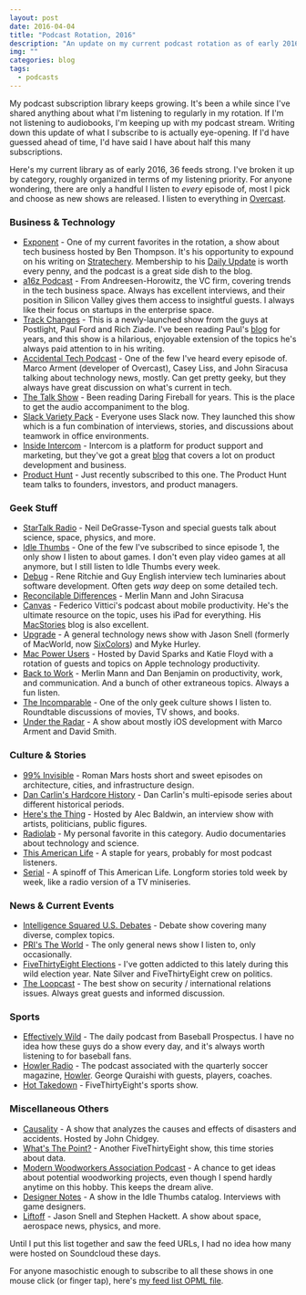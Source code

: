 ```yaml
---
layout: post
date: 2016-04-04
title: "Podcast Rotation, 2016"
description: "An update on my current podcast rotation as of early 2016."
img: ""
categories: blog
tags:
  - podcasts
---
```


My podcast subscription library keeps growing. It's been a while since I've shared anything about what I'm listening to regularly in my rotation. If I'm not listening to audiobooks, I'm keeping up with my podcast stream. Writing down this update of what I subscribe to is actually eye-opening. If I'd have guessed ahead of time, I'd have said I have about half this many subscriptions.

Here's my current library as of early 2016, 36 feeds strong. I've broken it up by category, roughly organized in terms of my listening priority. For anyone wondering, there are only a handful I listen to _every_ episode of, most I pick and choose as new shows are released. I listen to everything in [Overcast](https://overcast.fm/).

### Business & Technology

* [Exponent](http://exponent.fm/) - One of my current favorites in the rotation, a show about tech business hosted by Ben Thompson. It's his opportunity to expound on his writing on [Stratechery](https://stratechery.com/). Membership to his [Daily Update](https://stratechery.com/membership/) is worth every penny, and the podcast is a great side dish to the blog.
* [a16z Podcast](https://soundcloud.com/a16z) - From Andreesen-Horowitz, the VC firm, covering trends in the tech business space. Always has excellent interviews, and their position in Silicon Valley gives them access to insightful guests. I always like their focus on startups in the enterprise space.
* [Track Changes](http://trackchanges.libsyn.com/podcast) - This is a newly-launched show from the guys at Postlight, Paul Ford and Rich Ziade. I've been reading Paul's [blog](http://www.ftrain.com/) for years, and this show is a hilarious, enjoyable extension of the topics he's always paid attention to in his writing.
* [Accidental Tech Podcast](http://atp.fm/) - One of the few I've heard every episode of. Marco Arment (developer of Overcast), Casey Liss, and John Siracusa talking about technology news, mostly. Can get pretty geeky, but they always have great discussion on what's current in tech.
* [The Talk Show](http://daringfireball.net/thetalkshow) - Been reading Daring Fireball for years. This is the place to get the audio accompaniment to the blog.
* [Slack Variety Pack](http://slack.com/varietypack) - Everyone uses Slack now. They launched this show which is a fun combination of interviews, stories, and discussions about teamwork in office environments.
* [Inside Intercom](https://soundcloud.com/intercom) - Intercom is a platform for product support and marketing, but they've got a great [blog](https://blog.intercom.io/) that covers a lot on product development and business.
* [Product Hunt](http://soundcloud.com/product-hunt) - Just recently subscribed to this one. The Product Hunt team talks to founders, investors, and product managers.

### Geek Stuff

* [StarTalk Radio](http://startalkradio.net/) - Neil DeGrasse-Tyson and special guests talk about science, space, physics, and more.
* [Idle Thumbs](http://www.idlethumbs.net/idlethumbs) - One of the few I've subscribed to since episode 1, the only show I listen to about games. I don't even play video games at all anymore, but I still listen to Idle Thumbs every week.
* [Debug](http://www.imore.com/debug/) - Rene Ritchie and Guy English interview tech luminaries about software development. Often gets _way_ deep on some detailed tech.
* [Reconcilable Differences](https://www.relay.fm/rd) - Merlin Mann and John Siracusa
* [Canvas](https://www.relay.fm/canvas) - Federico Vittici's podcast about mobile productivity. He's the ultimate resource on the topic, uses his iPad for everything. His [MacStories](https://www.macstories.net/) blog is also excellent.
* [Upgrade](https://www.relay.fm/upgrade) - A general technology news show with Jason Snell (formerly of MacWorld, now [SixColors](https://sixcolors.com/)) and Myke Hurley.
* [Mac Power Users](http://5by5.tv/mpu) - Hosted by David Sparks and Katie Floyd with a rotation of guests and topics on Apple technology productivity.
* [Back to Work](http://5by5.tv/b2w) - Merlin Mann and Dan Benjamin on productivity, work, and communication. And a bunch of other extraneous topics. Always a fun listen.
* [The Incomparable](https://www.theincomparable.com/theincomparable/) - One of the only geek culture shows I listen to. Roundtable discussions of movies, TV shows, and books.
* [Under the Radar](https://www.relay.fm/radar) - A show about mostly iOS development with Marco Arment and David Smith.

### Culture & Stories

* [99% Invisible](http://99percentinvisible.org/) - Roman Mars hosts short and sweet episodes on architecture, cities, and infrastructure design.
* [Dan Carlin's Hardcore History](http://www.dancarlin.com/) - Dan Carlin's multi-episode series about different historical periods.
* [Here's the Thing](http://www.wnyc.org/shows/heresthething) - Hosted by Alec Baldwin, an interview show with artists, politicians, public figures.
* [Radiolab](http://www.radiolab.org/series/podcasts/) - My personal favorite in this category. Audio documentaries about technology and science.
* [This American Life](http://www.thisamericanlife.org/) - A staple for years, probably for most podcast listeners.
* [Serial](https://serialpodcast.org/) - A spinoff of This American Life. Longform stories told week by week, like a radio version of a TV miniseries.

### News & Current Events

* [Intelligence Squared U.S. Debates](http://intelligencesquaredus.org/) - Debate show covering many diverse, complex topics.
* [PRI's The World](http://www.pri.org/programs/the-world) - The only general news show I listen to, only occasionally.
* [FiveThirtyEight Elections](http://sports.espn.go.com/espnradio/podcast/index) - I've gotten addicted to this lately during this wild election year. Nate Silver and FiveThirtyEight crew on politics.
* [The Loopcast](http://www.theloopcast.com/) - The best show on security / international relations issues. Always great guests and informed discussion.

### Sports

* [Effectively Wild](http://www.baseballprospectus.com/blog/daily_podcast/) - The daily podcast from Baseball Prospectus. I have no idea how these guys do a show every day, and it's always worth listening to for baseball fans.
* [Howler Radio](http://whatahowler.podomatic.com/) - The podcast associated with the quarterly soccer magazine, [Howler](http://www.howlermagazine.com/). George Quraishi with guests, players, coaches.
* [Hot Takedown](http://sports.espn.go.com/espnradio/podcast/index) - FiveThirtyEight's sports show.

### Miscellaneous Others

* [Causality](http://engineered.network/causality) - A show that analyzes the causes and effects of disasters and accidents. Hosted by John Chidgey.
* [What's The Point?](http://sports.espn.go.com/espnradio/podcast/index) - Another FiveThirtyEight show, this time stories about data.
* [Modern Woodworkers Association Podcast](http://modernwoodworkersassociation.com/) - A chance to get ideas about potential woodworking projects, even though I spend hardly anytime on this hobby. This keeps the dream alive.
* [Designer Notes](http://idlethumbs.net/designernotes) - A show in the Idle Thumbs catalog. Interviews with game designers.
* [Liftoff](https://www.relay.fm/liftoff) - Jason Snell and Stephen Hackett. A show about space, aerospace news, physics, and more.

Until I put this list together and saw the feed URLs, I had no idea how many were hosted on Soundcloud these days.

For anyone masochistic enough to subscribe to all these shows in one mouse click (or finger tap), here's [my feed list OPML file](/files/podcasts-2016.opml).
